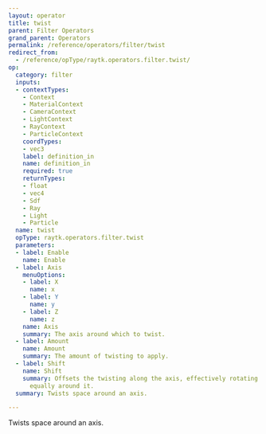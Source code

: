 ```yaml
---
layout: operator
title: twist
parent: Filter Operators
grand_parent: Operators
permalink: /reference/operators/filter/twist
redirect_from:
  - /reference/opType/raytk.operators.filter.twist/
op:
  category: filter
  inputs:
  - contextTypes:
    - Context
    - MaterialContext
    - CameraContext
    - LightContext
    - RayContext
    - ParticleContext
    coordTypes:
    - vec3
    label: definition_in
    name: definition_in
    required: true
    returnTypes:
    - float
    - vec4
    - Sdf
    - Ray
    - Light
    - Particle
  name: twist
  opType: raytk.operators.filter.twist
  parameters:
  - label: Enable
    name: Enable
  - label: Axis
    menuOptions:
    - label: X
      name: x
    - label: Y
      name: y
    - label: Z
      name: z
    name: Axis
    summary: The axis around which to twist.
  - label: Amount
    name: Amount
    summary: The amount of twisting to apply.
  - label: Shift
    name: Shift
    summary: Offsets the twisting along the axis, effectively rotating everything
      equally around it.
  summary: Twists space around an axis.

---
```



Twists space around an axis.